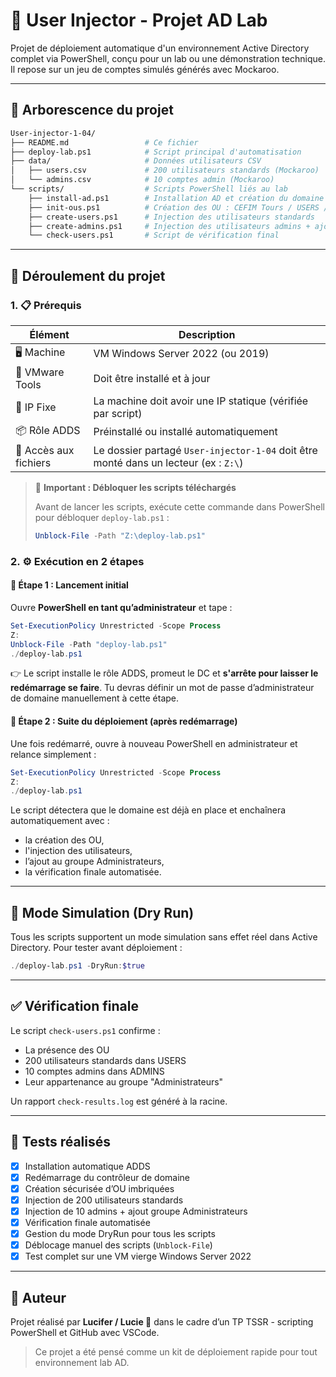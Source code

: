# 🧠 User Injector - Projet AD Lab

Projet de déploiement automatique d'un environnement Active Directory complet via PowerShell, conçu pour un lab ou une démonstration technique. Il repose sur un jeu de comptes simulés générés avec Mockaroo.

---

## 📁 Arborescence du projet

```bash
User-injector-1-04/
├── README.md                 # Ce fichier
├── deploy-lab.ps1            # Script principal d'automatisation
├── data/                     # Données utilisateurs CSV
│   ├── users.csv             # 200 utilisateurs standards (Mockaroo)
│   └── admins.csv            # 10 comptes admin (Mockaroo)
└── scripts/                  # Scripts PowerShell liés au lab
    ├── install-ad.ps1        # Installation AD et création du domaine "Loutrel.eu"
    ├── init-ous.ps1          # Création des OU : CEFIM Tours / USERS / ADMINS
    ├── create-users.ps1      # Injection des utilisateurs standards
    ├── create-admins.ps1     # Injection des utilisateurs admins + ajout groupe "Administrateurs"
    └── check-users.ps1       # Script de vérification final
```

---

## 🚀 Déroulement du projet

### 1. 📋 Prérequis

| Élément | Description |
|--------|-------------|
| 🖥️ Machine | VM Windows Server 2022 (ou 2019) |
| 🔧 VMware Tools | Doit être installé et à jour |
| 🔌 IP Fixe | La machine doit avoir une IP statique (vérifiée par script) |
| 📦 Rôle ADDS | Préinstallé ou installé automatiquement |
| 📂 Accès aux fichiers | Le dossier partagé `User-injector-1-04` doit être monté dans un lecteur (ex : `Z:\`) |

> 🔐 **Important : Débloquer les scripts téléchargés**
>
> Avant de lancer les scripts, exécute cette commande dans PowerShell pour débloquer `deploy-lab.ps1` :
>
> ```powershell
> Unblock-File -Path "Z:\deploy-lab.ps1"
> ```

### 2. ⚙️ Exécution en 2 étapes

#### 🔁 Étape 1 : Lancement initial

Ouvre **PowerShell en tant qu’administrateur** et tape :

```powershell
Set-ExecutionPolicy Unrestricted -Scope Process
Z:
Unblock-File -Path "deploy-lab.ps1"
./deploy-lab.ps1
```

👉 Le script installe le rôle ADDS, promeut le DC et **s'arrête pour laisser le redémarrage se faire**. 
Tu devras définir un mot de passe d’administrateur de domaine manuellement à cette étape.

#### 🔄 Étape 2 : Suite du déploiement (après redémarrage)

Une fois redémarré, ouvre à nouveau PowerShell en administrateur et relance simplement :

```powershell
Set-ExecutionPolicy Unrestricted -Scope Process
Z:
./deploy-lab.ps1
```

Le script détectera que le domaine est déjà en place et enchaînera automatiquement avec :
- la création des OU,
- l'injection des utilisateurs,
- l’ajout au groupe Administrateurs,
- la vérification finale automatisée.

---

## 🧪 Mode Simulation (Dry Run)

Tous les scripts supportent un mode simulation sans effet réel dans Active Directory.
Pour tester avant déploiement :

```powershell
./deploy-lab.ps1 -DryRun:$true
```

---

## ✅ Vérification finale

Le script `check-users.ps1` confirme :
- La présence des OU
- 200 utilisateurs standards dans USERS
- 10 comptes admins dans ADMINS
- Leur appartenance au groupe "Administrateurs"

Un rapport `check-results.log` est généré à la racine.

---

## 🧪 Tests réalisés

- [x] Installation automatique ADDS
- [x] Redémarrage du contrôleur de domaine
- [x] Création sécurisée d’OU imbriquées
- [x] Injection de 200 utilisateurs standards
- [x] Injection de 10 admins + ajout groupe Administrateurs
- [x] Vérification finale automatisée
- [x] Gestion du mode DryRun pour tous les scripts
- [x] Déblocage manuel des scripts (`Unblock-File`)
- [x] Test complet sur une VM vierge Windows Server 2022

---

## 🙋 Auteur

Projet réalisé par **Lucifer / Lucie 🦦** dans le cadre d’un TP TSSR - scripting PowerShell et GitHub avec VSCode.

> Ce projet a été pensé comme un kit de déploiement rapide pour tout environnement lab AD.
